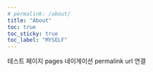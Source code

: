 ```yaml
---
# permalink: /about/
title: "About"
toc: true
toc_sticky: true
toc_label: "MYSELF"
---
```

테스트 페이지
pages 네이게이션 permalink url 연결